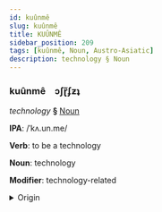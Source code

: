 ```yaml
---
id: kuûnmê
slug: kuûnmê
title: KUÛNMÊ
sidebar_position: 209
tags: [kuûnmê, Noun, Austro-Asiatic]
description: technology § Noun
---
```


### kuûnmê&emsp;<span kind="abugida">ɔʃɽ̃ʄƶʇ</span>

*technology* **§** [Noun](../../tags/Noun)

**IPA**: /ˈkʌ.un.me/

**Verb**: to be a technology

**Noun**: technology

**Modifier**: technology-related

<details>
    <summary>Origin</summary>
    Vietnamese công nghệ [kəwŋ͡m˧˧ ŋe˧˨ʔ]<br/>
    <em>Austro-Asiatic Language Family</em>
</details>